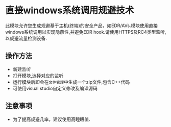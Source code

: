 # 直接windows系统调用规避技术

此模块允许您生成规避基于主机(终端)的安全产品，如EDR/AVs.模块使用直接windows系统调用以实现隐蔽性,并避免EDR hook.请使用HTTPS及RC4类型监听,以规避流量检测设备.

## 操作方法

+ 新建监听
+ 打开模块,选择对应的监听
+ 运行模块后即会在`文件管理`中生成一个zip文件,包含C++代码
+ 可使用visual studio自定义修改及编译源码

## 注意事项

+ 为了提高规避几率，建议使用高睡眠值.